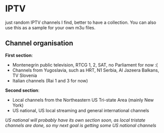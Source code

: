 # IPTV
just random IPTV channels I find, better to have a collection. You can also use this as a sample for your own m3u files.

## Channel organisation
**First section**: 
- Montenegrin public television, RTCG 1, 2, SAT, no Parliament for now :(
- Channels from Yugoslavia, such as HRT, N1 Serbia, Al Jazeera Balkans, TV Slovenia
- Italian channels (Rai 1 and 3 for now)

**Second section**:
- Local channels from the Northeastern US Tri-state Area (mainly New York)
- US national, US local streaming and general international channels

*US national will probably have its own section soon, as local tristate channels are done, so my next goal is getting some US national channels*
